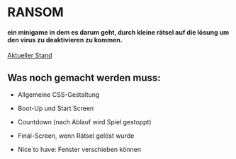 # RANSOM

#### ein minigame in dem es darum geht, durch kleine rätsel auf die lösung um den virus zu deaktivieren zu kommen.

[Aktueller Stand](https://beniwonka.github.io/ransom/)

## Was noch gemacht werden muss:
                           
  * Allgemeine CSS-Gestaltung
  
  * Boot-Up und Start Screen

  * Countdown (nach Ablauf wird Spiel gestoppt)

  * Final-Screen, wenn Rätsel gelöst wurde
  
  * Nice to have: Fenster verschieben können
